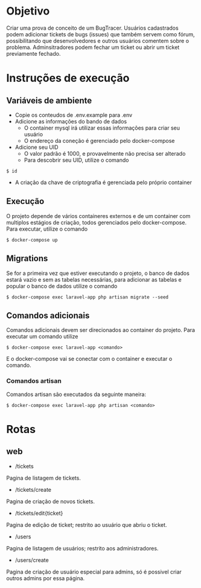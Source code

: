 # Objetivo

Criar uma prova de conceito de um BugTracer. Usuários cadastrados podem adicionar tickets de bugs (issues) que também servem como fórum, possibilitando que desenvolvedores e outros usuários comentem sobre o problema. Adminsitradores podem fechar um ticket ou abrir um ticket previamente fechado.

# Instruções de execução

## Variáveis de ambiente

- Copie os conteudos de .env.example para .env
- Adicione as informações do bando de dados
    - O container mysql irá utilizar essas informações para criar seu usuário
    - O endereço da coneção é gerenciado pelo docker-compose
- Adicione seu UID
    - O valor padrão é 1000, e provavelmente não precisa ser alterado
    - Para descobrir seu UID, utilize o comando
 ```
 $ id
 ```
 - A criação da chave de criptografia é gerenciada pelo próprio container

## Execução

O projeto depende de vários containeres externos e de um container com multiplos estágios de criação, todos gerenciados pelo docker-compose. Para executar, utilize o comando

```
$ docker-compose up
```

## Migrations

Se for a primeira vez que estiver executando o projeto, o banco de dados estará vazio e sem as tabelas necessárias, para adicionar as tabelas e popular o banco de dados utilize o comando

```
$ docker-compose exec laravel-app php artisan migrate --seed
```

## Comandos adicionais

Comandos adicionais devem ser direcionados ao container do projeto. Para executar um comando utilize

```
$ docker-compose exec laravel-app <comando>
```

E o docker-compose vai se conectar com o container e executar o comando. 

### Comandos artisan

Comandos artisan são executados da seguinte maneira:

```
$ docker-compose exec laravel-app php artisan <comando>
```

# Rotas

## web

- /tickets

Pagina de listagem de tickets.

- /tickets/create

Pagina de criação de novos tickets.

- /tickets/edit{ticket}

Pagina de edição de ticket; restrito ao usuário que abriu o ticket.

- /users

Pagina de listagem de usuários; restrito aos administradores.

- /users/create

Pagina de criação de usuário especial para admins, só é possivel criar outros admins por essa página.
